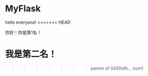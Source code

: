 # MyFlask

hello everyone!
<<<<<<< HEAD

你好！你是第1名！


我是第二名！
=======
>>>>>>> parent of 0d39afb... num1
